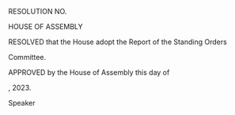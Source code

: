 RESOLUTION NO.

HOUSE OF ASSEMBLY

RESOLVED that the House adopt the Report of the Standing Orders

Committee.

APPROVED  by  the  House  of  Assembly  this                                  day  of

, 2023.

Speaker

